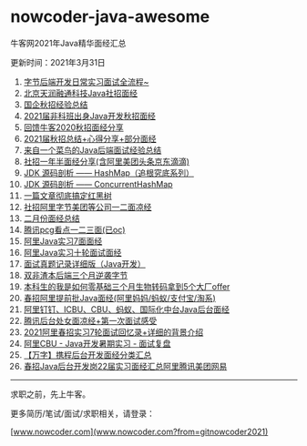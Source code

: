 # nowcoder-java-awesome
牛客网2021年Java精华面经汇总

更新时间：2021年3月31日
1. [字节后端开发日常实习面试全流程~](https://www.nowcoder.com/discuss/588626?from=gitnowcoder2021)
2. [北京天润融通科技Java社招面经](https://www.nowcoder.com/discuss/591855?from=gitnowcoder2021)
3. [国企秋招经验总结](https://www.nowcoder.com/discuss/592495?from=gitnowcoder2021)
4. [2021届非科班出身Java开发秋招面经](https://www.nowcoder.com/discuss/592854?from=gitnowcoder2021)
5. [回馈牛客2020秋招面经分享](https://www.nowcoder.com/discuss/592938?from=gitnowcoder2021)
6. [2021届秋招总结+心得分享+部分面经](https://www.nowcoder.com/discuss/593086?from=gitnowcoder2021)
7. [来自一个菜鸟的Java后端面试经验总结](https://www.nowcoder.com/discuss/593392?from=gitnowcoder2021)
8. [社招一年半面经分享(含阿里美团头条京东滴滴)](https://www.nowcoder.com/discuss/594676?from=gitnowcoder2021)
9. [JDK 源码剖析 —— HashMap（追根究底系列）](https://www.nowcoder.com/discuss/597290?from=gitnowcoder2021)
10. [JDK 源码剖析 —— ConcurrentHashMap](https://www.nowcoder.com/discuss/597472?from=gitnowcoder2021)
11. [一篇文章彻底搞定红黑树](https://www.nowcoder.com/discuss/597923?from=gitnowcoder2021)
12. [社招阿里字节美团等公司一二面凉经](https://www.nowcoder.com/discuss/598314?from=gitnowcoder2021)
13. [二月份面经总结](https://www.nowcoder.com/discuss/599942?from=gitnowcoder2021)
14. [腾讯pcg看点一二三面(已oc)](https://www.nowcoder.com/discuss/605800?from=gitnowcoder2021)
15. [阿里Java实习7面面经](https://www.nowcoder.com/discuss/605955?from=gitnowcoder2021)
16. [阿里Java实习十轮面试面经](https://www.nowcoder.com/discuss/608462?from=gitnowcoder2021)
17. [面试真题记录详细版（Java开发）](https://www.nowcoder.com/discuss/611594?from=gitnowcoder2021)
18. [双非渣本后端三个月逆袭字节](https://www.nowcoder.com/discuss/611627?from=gitnowcoder2021)
19. [本科生的我是如何零基础三个月生物转码拿到5个大厂offer](https://www.nowcoder.com/discuss/612569?from=gitnowcoder2021)
20. [春招阿里提前批Java面经(阿里妈妈/蚂蚁/支付宝/淘系)](https://www.nowcoder.com/discuss/617785?from=gitnowcoder2021)
21. [阿里钉钉、ICBU、CBU、蚂蚁、国际化中台Java后台面经](https://www.nowcoder.com/discuss/620617?from=gitnowcoder2021)
22. [腾讯后台处女面凉经+第一次面试感受](https://www.nowcoder.com/discuss/621625?from=gitnowcoder2021)
23. [2021阿里春招实习7轮面试回忆录+详细的背景介绍](https://www.nowcoder.com/discuss/622748?from=gitnowcoder2021)
24. [阿里CBU - Java开发暑期实习 - 面试复盘](https://www.nowcoder.com/discuss/623184?from=gitnowcoder2021)
25. [【万字】携程后台开发面经分类汇总](https://www.nowcoder.com/discuss/624512?from=gitnowcoder2021)
26. [春招Java后台开发岗22届实习面经汇总阿里腾讯美团网易](https://www.nowcoder.com/discuss/625070?from=gitnowcoder2021)
---
求职之前，先上牛客。

更多简历/笔试/面试/求职相关，请登录：

[www.nowcoder.com](www.nowcoder.com?from=gitnowcoder2021)
